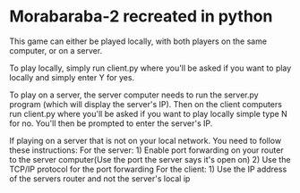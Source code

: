 # Morabaraba-2 recreated in python

This game can either be played locally, with both players on the same computer, or on a server. 

To play locally, simply run client.py where you'll be asked if you want to play locally and simply enter Y for yes.

To play on a server, the server computer needs to run the server.py program (which will display the server's IP). Then on the 
client computers run client.py where you'll be asked if you want to play locally simple type N for no. You'll then be prompted to enter the server's IP.

If playing on a server that is not on your local network. You need to follow these instructions:
For the server:
    1) Enable port forwarding on your router to the server computer(Use the port the server says it's open on)
    2) Use the TCP/IP protocol for the port forwarding
For the client:
    1) Use the IP address of the servers router and not the server's local ip

